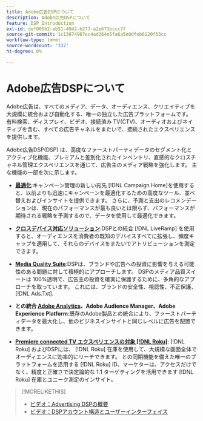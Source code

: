 ```yaml
---
title: Adobe広告DSPについて
description: Adobe広告DSPについて
feature: DSP Introduction
exl-id: def006b2-eb51-4942-b277-a2e673bccc7f
source-git-commit: 1c13874967ec4ad264e5fa6a5e0dfeb6120f53cc
workflow-type: tm+mt
source-wordcount: '337'
ht-degree: 0%

---
```


# Adobe広告DSPについて

Adobe広告は、すべてのメディア、データ、オーディエンス、クリエイティブを大規模に統合および自動化する、唯一の独立した広告プラットフォームです。 有料検索、ディスプレイ、ビデオ、接続済み TV(CTV)、オーディオおよびネイティブを含む、すべての広告チャネルをまたいで、接続されたエクスペリエンスを提供します。

Adobe広告DSP(DSP) は、高度なファーストパーティデータのセグメント化とアクティブ化機能、プレミアムと差別化されたインベントリ、直感的なクロスチャネル管理エクスペリエンスを通じて、広告主のメディア戦略を強化します。 主な機能の一部を次に示します。

* [**最適化**](features/optimization.md):キャンペーン管理の新しい宛先 [!DNL Campaign Home]を使用すると、以前よりも迅速にキャンペーンを最適化するための高度なツール、並べ替えおよびインサイトを提供できます。 さらに、予測と支出のレコメンデーションは、現在のパフォーマンスが最も良いとは限らず、パフォーマンスが期待される戦略を予測するので、データを使用して最適化できます。

* [**クロスデバイス対応ソリューション**](features/cross-device-solutions.md):DSPとの統合 [!DNL LiveRamp] を使用すると、オーディエンスを消費者の既知のデバイスすべてに拡張し、頻度キャップを適用して、それらのデバイスをまたいでアトリビューションを測定できます。

* [**Media Quality Suite**](features/brand-safety-media-quality.md):DSPは、ブランドや広告への投資に影響を与える可能性のある問題に対して積極的にアプローチします。 DSPのメディア品質スイートは 100%透明で、広告主の投資を確実に保護するために、多角的なアプローチを取っています。 これには、ブランドの安全性、視認性、不正保護、 [!DNL Ads.Txt].

* **との統合 [Adobe Analytics](/help/integrations/analytics/overview.md)、Adobe Audience Manager、Adobe Experience Platform**:既存のAdobe製品との統合により、ファーストパーティデータを最大化し、他のビジネスインサイトと同じレベルに広告を配置できます。

* [**Premiere connected TV エクスペリエンスの対象 [!DNL Roku]**](/help/dsp/inventory/roku-inventory.md): [!DNL Roku] およびDSPには、 [!DNL Roku] 在庫を使用して、大規模な画面全体でオーディエンスに効率的にリーチできます。 との同期機能を備えた唯一のプラットフォームを活用する [!DNL Roku] ID、マーケターは、アクセスだけでなく、精度と正確さで決定論的な 1:1 ターゲティングを活用できます [!DNL Roku] 在庫とユニーク測定のインサイト。

>[!MORELIKETHIS]
>
>* [ビデオ：Advertising DSPの概要](https://experienceleague.adobe.com/docs/advertising-cloud-learn/tutorials/dsp/intro.html)
>* [ビデオ：DSPアカウント構造とユーザーインターフェイス](https://experienceleague.adobe.com/docs/advertising-cloud-learn/tutorials/dsp/ui.html)

